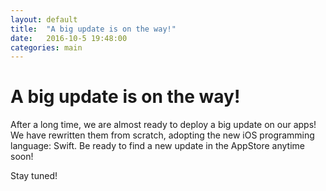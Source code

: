 ```yaml
---
layout: default
title:  "A big update is on the way!"
date:   2016-10-5 19:48:00
categories: main
---
```


# A big update is on the way!

After a long time, we are almost ready to deploy a big update on our apps! We have rewritten them from scratch, adopting the new iOS programming language: Swift. Be ready to find a new update in the AppStore anytime soon!

Stay tuned!